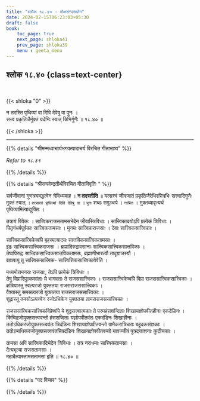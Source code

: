 ```yaml
---
title: "श्लोक १८.४० - मोक्षसंन्यसयोग"
date: 2024-02-15T06:23:03+05:30
draft: false
book:
    toc_page: true
    next_page: shloka41
    prev_page: shloka39
    menu : geeta_menu
---
```




## श्लोक १८.४० {class=text-center}

<br/>

{{< shloka  "0"  >}}

न तदस्ति पृथिव्यां वा दिवि देवेषु वा पुनः ।  
सत्त्वं प्रकृतिजैर्मुक्तं यदेभिः स्यात् त्रिभिर्गुणैः ॥ १८.४० ॥

{{< /shloka >}}

---


{{% details "श्रीमन्मध्वाचार्यभगवत्पादाचर्य विरचित  गीताभाष्य" %}}

*Refer to १८.३१*

{{% /details %}}



{{% details "श्रीराघवेन्द्रतीर्थविरचित गीताविवृतिः " %}}


सर्वजीवानां गुणत्रयबद्धत्वेन त्रैविध्यमाह । **न तदस्तीति** ॥ 
यत्सत्त्वं जीवजातं प्रकृतिजैरेभिरस्त्रिभिः सत्त्वादिगुणैः मुक्तं 
स्यात्‌ । `तत्सत्त्वं पृथिव्यां दिवि देवेषु वा` । 
`पुनः` शब्दः समुञ्चये । `नास्ति` । 
मुक्तव्यावृत्यर्थं पृथिव्यामित्याद्युक्तिः ।   

तत्रायं विवेकः । सात्विकराजसतामसभेदेन जीवास्त्रिविधाः । 
सात्त्विकादयोऽपि प्रत्येकं  त्रिविधाः ।  
पितृगंधर्वपूर्वकाः 
सात्त्विकतामसाः । मुनयः सात्त्विकराजसाः । देवाः सात्त्विकसात्त्विकाः ।  

सात्त्विकसात्त्विकेष्वपि बृहस्पत्यादयः सात्तविकसात्विकतामसाः ।  
इंद्रः सात्त्विकसात्त्विकराजसः । ब्रह्मादिरुद्रावसानाः 
सात्त्विकसात्त्विकसात्तविकाः ।  
तेष्वपिरुद्रः सात्त्विकसात्त्विकसात्तविकतामसः, ब्रह्माणीभारत्यौ 
तादृग्राजस्यौ ।  
ब्रह्मवायू तु सात्त्विकसात्त्विक- सात्त्वित्तिकसात्त्विकावेवेति ।  

मध्यमोत्तमनराः राजसाः, तेऽपि प्रत्येकं त्रिविधाः ।  
तेषु विप्रादिपुल्कसांताः ये भागवताः ते राजससात्त्विकाः । 
राजससात्त्विकेष्वपि विप्रा राजससात्त्विकसात्त्विकाः ।  
क्षत्रियास्तु स्वल्परजो युक्ततया राजसराजससात्त्विकाः ।  
वैश्यास्तु समसत्वरजो युक्ततया राजसराजससात्त्विकाः ।  
शूद्रास्तु तमसोऽल्पत्त्वेन रजोऽधिकेन युक्ततया 
तामसराजससात्त्विकाः ।  

राजससात्त्विकसात्त्विकविप्रेष्वपि ये शुद्वसत्त्वात्मकाः ते परमहंसशन्दिताः शिखायज्ञोपवीतहीनाः एकदेडिनः ।  
किंचिद्रजोयुक्तसत्त्ववन्तो हंसशब्दिताः 
यज्ञोपवीतवंतः एकदंडिनः शिखाहीनाः ।  
ततोऽधिकरजोयुक्तसत्त्ववंतः त्रिदंडिनः 
शिखायज्ञोपवीतवन्तो ग्रामैकरात्रिचराः बहूदकसंज्ञकाः ।  
ततोऽप्यधिकरजोयुक्तसत्त्ववंतस्त्रिदंडिनः शिखायज्ञोपवीतवन्तो 
यावज्जीवं पुत्रदत्ताशनाः कुटीचकाः ।   

तामसा अपि सात्त्विकादिभेदेन त्रिविधाः  । तत्र 
नराधमाः सात्त्विकतामसाः ।  
दैत्यभृत्या राजसतामसाः ।  
महादैत्यास्तामसतामसा इति ॥ १८.४० ॥



{{% /details %}}



{{% details "पद विचार" %}}


{{% /details %}}
